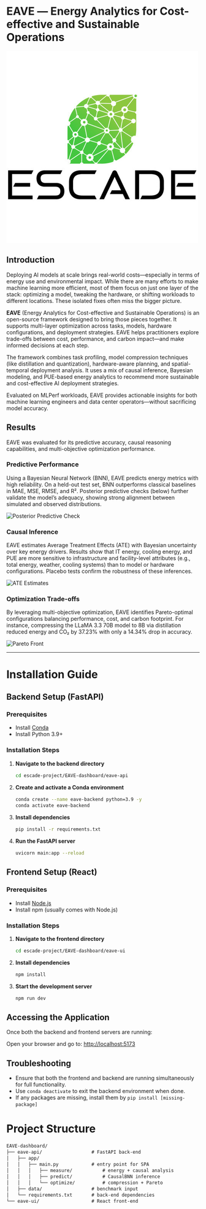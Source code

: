 # EAVE ― Energy Analytics for Cost-effective and Sustainable Operations

![EAVE](escade.jpg)

## Introduction

Deploying AI models at scale brings real-world costs—especially in terms of energy use and environmental impact. While there are many efforts to make machine learning more efficient, most of them focus on just one layer of the stack: optimizing a model, tweaking the hardware, or shifting workloads to different locations. These isolated fixes often miss the bigger picture.

**EAVE** (Energy Analytics for Cost-effective and Sustainable Operations) is an open-source framework designed to bring those pieces together. It supports multi-layer optimization across tasks, models, hardware configurations, and deployment strategies. EAVE helps practitioners explore trade-offs between cost, performance, and carbon impact—and make informed decisions at each step.

The framework combines task profiling, model compression techniques (like distillation and quantization), hardware-aware planning, and spatial-temporal deployment analysis. It uses a mix of causal inference, Bayesian modeling, and PUE-based energy analytics to recommend more sustainable and cost-effective AI deployment strategies.

Evaluated on MLPerf workloads, EAVE provides actionable insights for both machine learning engineers and data center operators—without sacrificing model accuracy.

## Results

EAVE was evaluated for its predictive accuracy, causal reasoning capabilities, and multi-objective optimization performance.

### Predictive Performance

Using a Bayesian Neural Network (BNN), EAVE predicts energy metrics with high reliability. On a held-out test set, BNN outperforms classical baselines in MAE, MSE, RMSE, and R². Posterior predictive checks (below) further validate the model’s adequacy, showing strong alignment between simulated and observed distributions.

![Posterior Predictive Check](figures/posterior_predictive_check.png)

### Causal Inference

EAVE estimates Average Treatment Effects (ATE) with Bayesian uncertainty over key energy drivers. Results show that IT energy, cooling energy, and PUE are more sensitive to infrastructure and facility-level attributes (e.g., total energy, weather, cooling systems) than to model or hardware configurations. Placebo tests confirm the robustness of these inferences.

![ATE Estimates](figures/ate_estimates.png)

### Optimization Trade-offs

By leveraging multi-objective optimization, EAVE identifies Pareto-optimal configurations balancing performance, cost, and carbon footprint. For instance, compressing the LLaMA 3.3 70B model to 8B via distillation reduced energy and CO₂ by 37.23% with only a 14.34% drop in accuracy.

![Pareto Front](figures/pareto_front.png)


---

# Installation Guide

## Backend Setup (FastAPI)

### Prerequisites

* Install [Conda](https://docs.conda.io/projects/conda/en/latest/user-guide/install/)
* Install Python 3.9+

### Installation Steps

1.  **Navigate to the backend directory**
    ```bash
    cd escade-project/EAVE-dashboard/eave-api
    ```

2.  **Create and activate a Conda environment**
    ```bash
    conda create --name eave-backend python=3.9 -y
    conda activate eave-backend
    ```

3.  **Install dependencies**
    ```bash
    pip install -r requirements.txt
    ```

4.  **Run the FastAPI server**
    ```bash
    uvicorn main:app --reload
    ```

## Frontend Setup (React)

### Prerequisites

* Install [Node.js](https://nodejs.org/)
* Install npm (usually comes with Node.js)

### Installation Steps

1.  **Navigate to the frontend directory**
    ```bash
    cd escade-project/EAVE-dashboard/eave-ui
    ```

2.  **Install dependencies**
    ```bash
    npm install
    ```

3.  **Start the development server**
    ```bash
    npm run dev
    ```

## Accessing the Application

Once both the backend and frontend servers are running:

Open your browser and go to: [http://localhost:5173](http://localhost:5173)

## Troubleshooting

* Ensure that both the frontend and backend are running simultaneously for full functionality.
* Use `conda deactivate` to exit the backend environment when done.
* If any packages are missing, install them by `pip install [missing-package]`


# Project Structure
```
EAVE-dashboard/
├── eave-api/                  # FastAPI back-end
│   ├── app/
│   │   ├── main.py            # entry point for SPA
│   │   │   ├── measure/           # energy + causal analysis
│   │   │   ├── predict/           # CausalBNN inference
│   │   │   └── optimize/          # compression + Pareto
│   ├── data/                  # benchmark input
│   └── requirements.txt       # back-end dependencies
└── eave-ui/                   # React front-end
```
